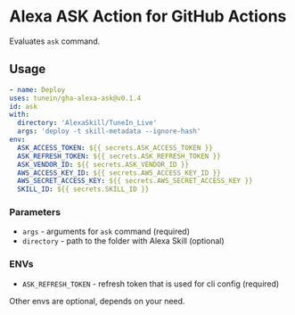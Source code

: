 # Alexa ASK Action for GitHub Actions 

Evaluates `ask` command.

## Usage

```yaml
- name: Deploy
uses: tunein/gha-alexa-ask@v0.1.4
id: ask
with:
  directory: 'AlexaSkill/TuneIn_Live'
  args: 'deploy -t skill-metadata --ignore-hash'
env:
  ASK_ACCESS_TOKEN: ${{ secrets.ASK_ACCESS_TOKEN }}
  ASK_REFRESH_TOKEN: ${{ secrets.ASK_REFRESH_TOKEN }}
  ASK_VENDOR_ID: ${{ secrets.ASK_VENDOR_ID }}
  AWS_ACCESS_KEY_ID: ${{ secrets.AWS_ACCESS_KEY_ID }}
  AWS_SECRET_ACCESS_KEY: ${{ secrets.AWS_SECRET_ACCESS_KEY }}
  SKILL_ID: ${{ secrets.SKILL_ID }}
```

### Parameters

- `args` - arguments for `ask` command (required)
- `directory` - path to the folder with Alexa Skill (optional)

### ENVs

- `ASK_REFRESH_TOKEN` - refresh token that is used for cli config (required)

Other envs are optional, depends on your need.